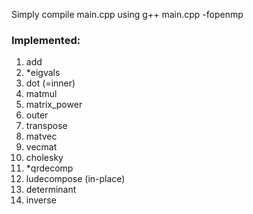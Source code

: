 Simply compile main.cpp using 
g++ main.cpp -fopenmp

### Implemented:
1. add  
2. *eigvals  
3. dot (=inner) 
4. matmul
5. matrix_power
6. outer  
7. transpose  
8. matvec  
9. vecmat  
10. cholesky  
11. *qrdecomp
12. ludecompose (in-place) 
13. determinant  
14. inverse   
